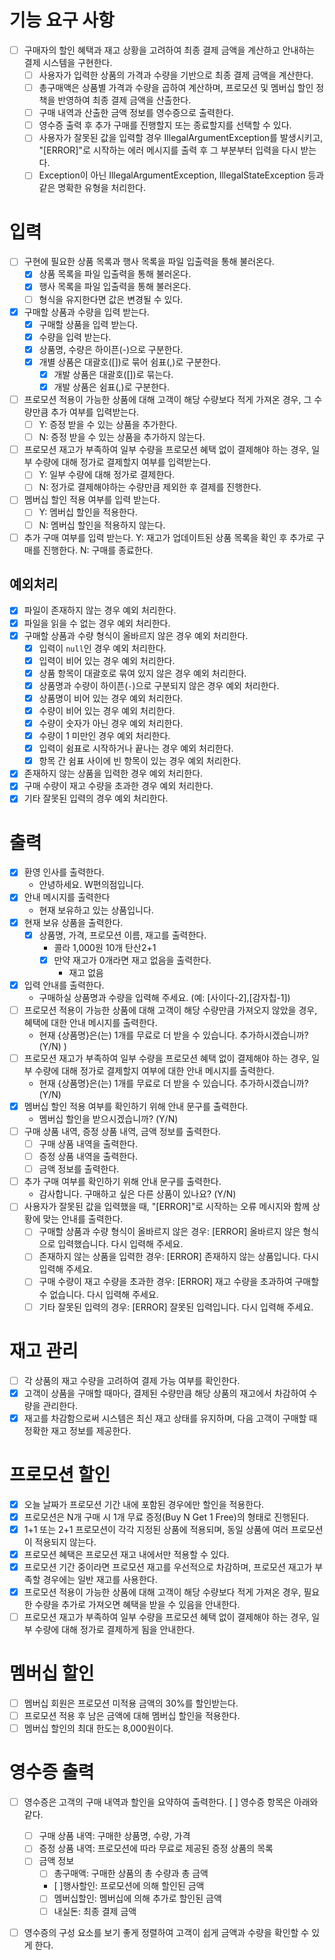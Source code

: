 # 기능 요구 사항
- [ ] 구매자의 할인 혜택과 재고 상황을 고려하여 최종 결제 금액을 계산하고 안내하는 결제 시스템을 구현한다.
  - [ ] 사용자가 입력한 상품의 가격과 수량을 기반으로 최종 결제 금액을 계산한다.
  - [ ] 총구매액은 상품별 가격과 수량을 곱하여 계산하며, 프로모션 및 멤버십 할인 정책을 반영하여 최종 결제 금액을 산출한다.
  - [ ] 구매 내역과 산출한 금액 정보를 영수증으로 출력한다.
  - [ ] 영수증 출력 후 추가 구매를 진행할지 또는 종료할지를 선택할 수 있다.
  - [ ] 사용자가 잘못된 값을 입력할 경우 IllegalArgumentException를 발생시키고, "[ERROR]"로 시작하는 에러 메시지를 출력 후 그 부분부터 입력을 다시 받는다. 
  - [ ] Exception이 아닌 IllegalArgumentException, IllegalStateException 등과 같은 명확한 유형을 처리한다.

# 입력

- [ ] 구현에 필요한 상품 목록과 행사 목록을 파일 입출력을 통해 불러온다.
  - [x] 상품 목록을 파일 입출력을 통해 불러온다.
  - [x] 행사 목록을 파일 입출력을 통해 불러온다.
  - [ ] 형식을 유지한다면 값은 변경될 수 있다.
- [x] 구매할 상품과 수량을 입력 받는다.
  - [x] 구매할 상품을 입력 받는다.
  - [x] 수량을 입력 받는다.
  - [x] 상품명, 수량은 하이픈(-)으로 구분한다.
  - [x] 개별 상품은 대괄호([])로 묶어 쉼표(,)로 구분한다. 
    - [x] 개발 상품은 대괄호([])로 묶는다.
    - [x] 개발 상품은 쉼표(,)로 구분한다.
- [ ] 프로모션 적용이 가능한 상품에 대해 고객이 해당 수량보다 적게 가져온 경우, 그 수량만큼 추가 여부를 입력받는다.
  - [ ] Y: 증정 받을 수 있는 상품을 추가한다.
  - [ ] N: 증정 받을 수 있는 상품을 추가하지 않는다.
- [ ] 프로모션 재고가 부족하여 일부 수량을 프로모션 혜택 없이 결제해야 하는 경우, 일부 수량에 대해 정가로 결제할지 여부를 입력받는다.
  - [ ] Y: 일부 수량에 대해 정가로 결제한다.
  - [ ] N: 정가로 결제해야하는 수량만큼 제외한 후 결제를 진행한다.
- [ ] 멤버십 할인 적용 여부를 입력 받는다.
  - [ ] Y: 멤버십 할인을 적용한다.
  - [ ] N: 멤버십 할인을 적용하지 않는다.
- [ ] 추가 구매 여부를 입력 받는다.
    Y: 재고가 업데이트된 상품 목록을 확인 후 추가로 구매를 진행한다.
    N: 구매를 종료한다.

## 예외처리
- [x] 파일이 존재하지 않는 경우 예외 처리한다.
- [x] 파일을 읽을 수 없는 경우 예외 처리한다.
- [x] 구매할 상품과 수량 형식이 올바르지 않은 경우 예외 처리한다.
  - [x] 입력이 `null`인 경우 예외 처리한다.
  - [x] 입력이 비어 있는 경우 예외 처리한다.
  - [x] 상품 항목이 대괄호로 묶여 있지 않은 경우 예외 처리한다.
  - [x] 상품명과 수량이 하이픈(`-`)으로 구분되지 않은 경우 예외 처리한다.
  - [x] 상품명이 비어 있는 경우 예외 처리한다.
  - [x] 수량이 비어 있는 경우 예외 처리한다.
  - [x] 수량이 숫자가 아닌 경우 예외 처리한다.
  - [x] 수량이 1 미만인 경우 예외 처리한다.
  - [x] 입력이 쉼표로 시작하거나 끝나는 경우 예외 처리한다.
  - [x] 항목 간 쉼표 사이에 빈 항목이 있는 경우 예외 처리한다.
- [x] 존재하지 않는 상품을 입력한 경우 예외 처리한다.
- [x] 구매 수량이 재고 수량을 초과한 경우 예외 처리한다.
- [x] 기타 잘못된 입력의 경우 예외 처리한다.

# 출력
- [x] 환영 인사를 출력한다. 
  - 안녕하세요. W편의점입니다.
- [x] 안내 메시지를 출력한다 
  - 현재 보유하고 있는 상품입니다.
- [x] 현재 보유 상품을 출력한다.
  - [x] 상품명, 가격, 프로모션 이름, 재고를 출력한다. 
    - 콜라 1,000원 10개 탄산2+1 
    - [x] 만약 재고가 0개라면 재고 없음을 출력한다.
      - 재고 없음
- [x] 입력 안내를 출력한다. 
  - 구매하실 상품명과 수량을 입력해 주세요. (예: [사이다-2],[감자칩-1])
- [ ] 프로모션 적용이 가능한 상품에 대해 고객이 해당 수량만큼 가져오지 않았을 경우, 혜택에 대한 안내 메시지를 출력한다.
  - 현재 {상품명}은(는) 1개를 무료로 더 받을 수 있습니다. 추가하시겠습니까? (Y/N) )
- [ ] 프로모션 재고가 부족하여 일부 수량을 프로모션 혜택 없이 결제해야 하는 경우, 일부 수량에 대해 정가로 결제할지 여부에 대한 안내 메시지를 출력한다.
  - 현재 {상품명}은(는) 1개를 무료로 더 받을 수 있습니다. 추가하시겠습니까? (Y/N)
- [x] 멤버십 할인 적용 여부를 확인하기 위해 안내 문구를 출력한다.
  - 멤버십 할인을 받으시겠습니까? (Y/N)
- [ ] 구매 상품 내역, 증정 상품 내역, 금액 정보를 출력한다.
  - [ ] 구매 상품 내역을 출력한다.
  - [ ] 증정 상품 내역을 출력한다.
  - [ ] 금액 정보를 출력한다.
- [ ] 추가 구매 여부를 확인하기 위해 안내 문구를 출력한다.
  - 감사합니다. 구매하고 싶은 다른 상품이 있나요? (Y/N)
- [ ] 사용자가 잘못된 값을 입력했을 때, "[ERROR]"로 시작하는 오류 메시지와 함께 상황에 맞는 안내를 출력한다.
  - [ ] 구매할 상품과 수량 형식이 올바르지 않은 경우: [ERROR] 올바르지 않은 형식으로 입력했습니다. 다시 입력해 주세요.
  - [ ] 존재하지 않는 상품을 입력한 경우: [ERROR] 존재하지 않는 상품입니다. 다시 입력해 주세요.
  - [ ] 구매 수량이 재고 수량을 초과한 경우: [ERROR] 재고 수량을 초과하여 구매할 수 없습니다. 다시 입력해 주세요.
  - [ ] 기타 잘못된 입력의 경우: [ERROR] 잘못된 입력입니다. 다시 입력해 주세요.

# 재고 관리

- [ ] 각 상품의 재고 수량을 고려하여 결제 가능 여부를 확인한다.
- [x] 고객이 상품을 구매할 때마다, 결제된 수량만큼 해당 상품의 재고에서 차감하여 수량을 관리한다.
- [x] 재고를 차감함으로써 시스템은 최신 재고 상태를 유지하며, 다음 고객이 구매할 때 정확한 재고 정보를 제공한다.

# 프로모션 할인

- [x] 오늘 날짜가 프로모션 기간 내에 포함된 경우에만 할인을 적용한다.
- [x] 프로모션은 N개 구매 시 1개 무료 증정(Buy N Get 1 Free)의 형태로 진행된다.
- [x] 1+1 또는 2+1 프로모션이 각각 지정된 상품에 적용되며, 동일 상품에 여러 프로모션이 적용되지 않는다.
- [x] 프로모션 혜택은 프로모션 재고 내에서만 적용할 수 있다.
- [x] 프로모션 기간 중이라면 프로모션 재고를 우선적으로 차감하며, 프로모션 재고가 부족할 경우에는 일반 재고를 사용한다.
- [x] 프로모션 적용이 가능한 상품에 대해 고객이 해당 수량보다 적게 가져온 경우, 필요한 수량을 추가로 가져오면 혜택을 받을 수 있음을 안내한다.
- [ ] 프로모션 재고가 부족하여 일부 수량을 프로모션 혜택 없이 결제해야 하는 경우, 일부 수량에 대해 정가로 결제하게 됨을 안내한다.

# 멤버십 할인
- [ ] 멤버십 회원은 프로모션 미적용 금액의 30%를 할인받는다.
- [ ] 프로모션 적용 후 남은 금액에 대해 멤버십 할인을 적용한다.
- [ ] 멤버십 할인의 최대 한도는 8,000원이다.

# 영수증 출력
- [ ] 영수증은 고객의 구매 내역과 할인을 요약하여 출력한다. 
[ ] 영수증 항목은 아래와 같다. 
  - [ ] 구매 상품 내역: 구매한 상품명, 수량, 가격 
  - [ ] 증정 상품 내역: 프로모션에 따라 무료로 제공된 증정 상품의 목록
  - [ ] 금액 정보 
    - [ ] 총구매액: 구매한 상품의 총 수량과 총 금액
    - [ ]행사할인: 프로모션에 의해 할인된 금액
    - [ ] 멤버십할인: 멤버십에 의해 추가로 할인된 금액
    - [ ] 내실돈: 최종 결제 금액
- [ ] 영수증의 구성 요소를 보기 좋게 정렬하여 고객이 쉽게 금액과 수량을 확인할 수 있게 한다.






